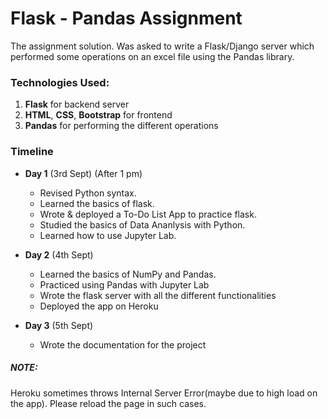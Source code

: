 # Flask - Pandas Assignment

The assignment solution. Was asked to write a Flask/Django server which performed some operations on an excel file using the Pandas library.

### Technologies Used:
1. **Flask** for backend server
2. **HTML**, **CSS**, **Bootstrap** for frontend
3. **Pandas** for performing the different operations

### Timeline 
* **Day 1** (3rd Sept) (After 1 pm)
    * Revised Python syntax.
    * Learned the basics of flask.
    * Wrote & deployed a To-Do List App to practice flask.
    * Studied the basics of Data Ananlysis with Python.
    * Learned how to use Jupyter Lab.

* **Day 2** (4th Sept)
    * Learned the basics of NumPy and Pandas.
    * Practiced using Pandas with Jupyter Lab
    * Wrote the flask server with all the different functionalities
    * Deployed the app on Heroku

* **Day 3** (5th Sept)
    * Wrote the documentation for the project



##### NOTE:
Heroku sometimes throws Internal Server Error(maybe due to high load on the app). Please reload the page in such cases.